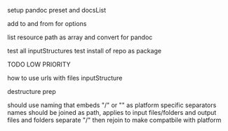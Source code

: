 

setup pandoc preset and docsList

add to and from for options

list resource path as array and convert for pandoc

test all inputStructures 
test install of repo as package

TODO LOW PRIORITY

how to use urls with files inputStructure 

destructure prep

should use naming that embeds "/" or "\" as platform specific separators
names should be joined as path, 
applies to input files/folders and output files and folders
separate "/" then rejoin to make compatbile with platform 

